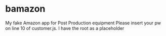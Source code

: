 # bamazon
My fake Amazon app for Post Production equipment
Please insert your pw on line 10 of customer.js. I have the root as a placeholder